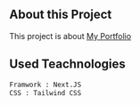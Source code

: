 ## About this Project

This project is about [My Portfolio](https://santhoshguntha.github.io/santhoshguntha.github.in/)

## Used Teachnologies

```bash
Framwork : Next.JS
CSS : Tailwind CSS
```

